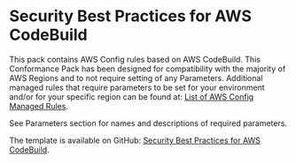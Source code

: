 # Security Best Practices for AWS CodeBuild<a name="security-best-practices-for-CodeBuild"></a>

 This pack contains AWS Config rules based on AWS CodeBuild\. This Conformance Pack has been designed for compatibility with the majority of AWS Regions and to not require setting of any Parameters\. Additional managed rules that require parameters to be set for your environment and/or for your specific region can be found at: [List of AWS Config Managed Rules](https://docs.aws.amazon.com/config/latest/developerguide/managed-rules-by-aws-config.html)\. 

 See Parameters section for names and descriptions of required parameters\. 

The template is available on GitHub: [Security Best Practices for AWS CodeBuild](https://github.com/awslabs/aws-config-rules/blob/master/aws-config-conformance-packs/Security-Best-Practices-for-CodeBuild.yaml)\.